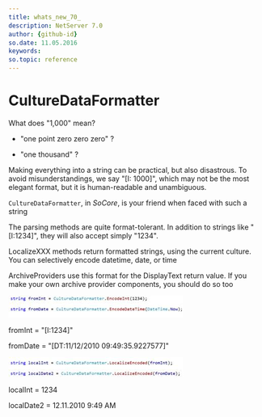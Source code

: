 ```yaml
---
title: whats_new_70_
description: NetServer 7.0
author: {github-id}
so.date: 11.05.2016
keywords:
so.topic: reference
---
```


# CultureDataFormatter

What does "1,000" mean?

* "one point zero zero zero" ?

* "one thousand" ?

Making everything into a string can be practical, but also disastrous. To avoid misunderstandings, we say  "\[I: 1000\]", which may not be the most elegant format, but it is human-readable and unambiguous.

`CultureDataFormatter`, in *SoCore*, is your friend when faced with such a string

The parsing methods are quite format-tolerant. In addition to strings like "\[I:1234\]", they will also accept simply "1234".

LocalizeXXX methods return formatted strings, using the current culture.  You can selectively encode datetime, date, or time

ArchiveProviders use this format for the DisplayText return value. If you make your own archive provider components, you should do so too

![ALT][img1]

fromInt = "\[I:1234\]"

fromDate = "\[DT:11/12/2010 09:49:35.9227577\]"

![ALT][img2]

localInt = 1234

localDate2 = 12.11.2010 9:49 AM

<!-- Referenced images -->
[img1]: media/image014.jpg
[img2]: media/image015.jpg
